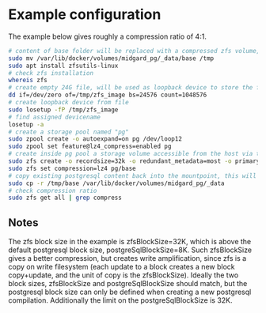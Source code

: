 # Example configuration
The example below gives roughly a compression ratio of 4:1.
```bash
# content of base folder will be replaced with a compressed zfs volume, save content for later use
sudo mv /var/lib/docker/volumes/midgard_pg/_data/base /tmp
sudo apt install zfsutils-linux
# check zfs installation
whereis zfs
# create empty 24G file, will be used as loopback device to store the filesystem
dd if=/dev/zero of=/tmp/zfs_image bs=24576 count=1048576
# create loopback device from file
sudo losetup -fP /tmp/zfs_image
# find assigned devicename
losetup -a
# create a storage pool named "pg"
sudo zpool create -o autoexpand=on pg /dev/loop12
sudo zpool set feature@lz4_compress=enabled pg
# create inside pg pool a storage volume accessible from the host via the mountpoint folder
sudo zfs create -o recordsize=32k -o redundant_metadata=most -o primarycache=metadata -o logbias=throughput pg/base -o mountpoint=/var/lib/docker/volumes/midgard_pg/_data/base
sudo zfs set compression=lz4 pg/base
# copy existing postgresql content back into the mountpoint, this will be compressed now
sudo cp -r /tmp/base /var/lib/docker/volumes/midgard_pg/_data
# check compression ratio
sudo zfs get all | grep compress
```
## Notes
The zfs block size in the example is zfsBlockSize=32K, which is above the default postgresql block size, postgreSqlBlockSize=8K.
Such zfsBlockSize gives a better compression, but creates write amplification, since zfs is a copy on write filesystem
(each update to a block creates a new block copy+update, and the unit of copy is the zfsBlockSize).
Ideally the two block sizes, zfsBlockSize and postgreSqlBlockSize should match, but the postgresql block size can only be defined when creating a new postgresql compilation.
Additionally the limit on the postgreSqlBlockSize is 32K.

